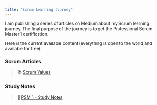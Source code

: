 ```yaml
---
title: "Scrum Learning Journey"
---
```

I am publishing a series of articles on Medium about my Scrum learning journey. The final purpose of the journey is to get the Professional Scrum Master 1 certification.

Here is the current available content (everything is open to the world and available for free).

### Scrum Articles
>📚 [Scrum Values](PSM%201/Scrum%20Values.md)

### Study Notes
>📝 [PSM 1 - Study Notes](PSM%201/PSM%201%20-%20Study%20Notes.md)

